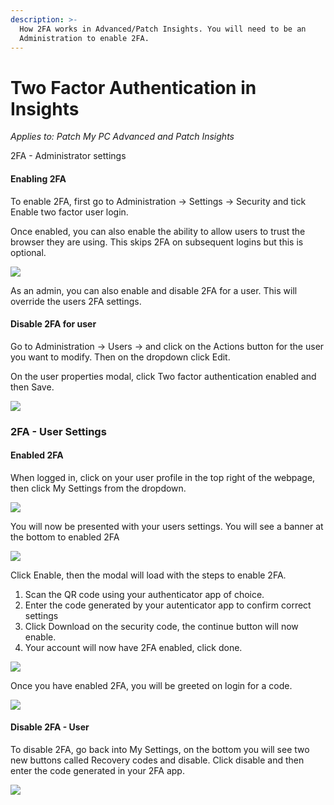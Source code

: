 ```yaml
---
description: >-
  How 2FA works in Advanced/Patch Insights. You will need to be an
  Administration to enable 2FA.
---
```


# Two Factor Authentication in Insights

_Applies to: Patch My PC Advanced and Patch Insights_

2FA - Administrator settings

#### Enabling 2FA

To enable 2FA, first go to Administration -> Settings -> Security and tick Enable two factor user login.&#x20;

Once enabled, you can also enable the ability to allow users to trust the browser they are using. This skips 2FA on subsequent logins but this is optional.&#x20;

![](../_images/image%20%28320%29.png%20"Settings%20page%20with%202FA%20toggle")

As an admin, you can also enable and disable 2FA for a user. This will override the users 2FA settings.

#### Disable 2FA for user

Go to Administration -> Users -> and click on the Actions button for the user you want to modify. Then on the dropdown click Edit.&#x20;

On the user properties modal, click Two factor authentication enabled and then Save.

![](../_images/image%20%28328%29.png%20"Option%20to%20disable%202FA%20on%20a%20users%20account")

### 2FA - User Settings

#### Enabled 2FA

When logged in, click on your user profile in the top right of the webpage, then click My Settings from the dropdown.

![](../_images/image%20%28321%29.png%20"My%20settings")

You will now be presented with your users settings. You will see a banner at the bottom to enabled 2FA

![](../_images/image%20%28322%29.png%20"Settings%20modal%20with%202FA")

Click Enable, then the modal will load with the steps to enable 2FA.&#x20;

1. Scan the QR code using your authenticator app of choice.&#x20;
2. Enter the code generated by your autenticator app to confirm correct settings
3. Click Download on the security code, the continue button will now enable.&#x20;
4. Your account will now have 2FA enabled, click done.

![](../_images/image%20%28332%29.png%20"2FA%20Flow")

Once you have enabled 2FA, you will be greeted on login for a code.&#x20;

![](../_images/image%20%28325%29.png%20"2FA%20prompt.")



#### Disable 2FA - User

To disable 2FA, go back into My Settings, on the bottom you will see two new buttons called Recovery codes and disable. Click disable and then enter the code generated in your 2FA app.&#x20;

![](../_images/image%20%28329%29.png%20"My%20settings%20with%202FA%20enabled")
